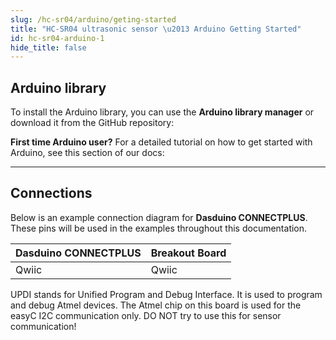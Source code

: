 ```yaml
---
slug: /hc-sr04/arduino/geting-started
title: "HC-SR04 ultrasonic sensor \u2013 Arduino Getting Started"
id: hc-sr04-arduino-1
hide_title: false
---
```

## Arduino library

To install the Arduino library, you can use the **Arduino library manager** or download it from the GitHub repository:
<QuickLink  
  title="Ultrasonic sensor with easyC Arduino library"  
  description="Ultrasonic sensor with easyC Arduino library by Soldered"  
  url="https://github.com/SolderedElectronics/Soldered-Ultrasonic-Sensor-easyC-Arduino-Library/tree/main"  
/>  


<InfoBox>

**First time Arduino user?** For a detailed tutorial on how to get started with Arduino, see this section of our docs:

<QuickLink  
  title="Getting started with Arduino"  
  description="A full, comprehensive tutorial on how to fully set up and upload code for the first time on an Arduino board, from scratch!"  
  url="/documentation/arduino/quick-start-guide"  
/>  

</InfoBox>

---

## Connections

Below is an example connection diagram for **Dasduino CONNECTPLUS**. These pins will be used in the examples throughout this documentation.

| **Dasduino CONNECTPLUS** | **Breakout Board** |
| ------------------------ | ------------------ |
| Qwiic                    | Qwiic              |


<WarningBox>UPDI stands for Unified Program and Debug Interface. It is used to program and debug Atmel devices. The Atmel chip on this board is used for the easyC I2C communication only. DO NOT try to use this for sensor communication!</WarningBox>